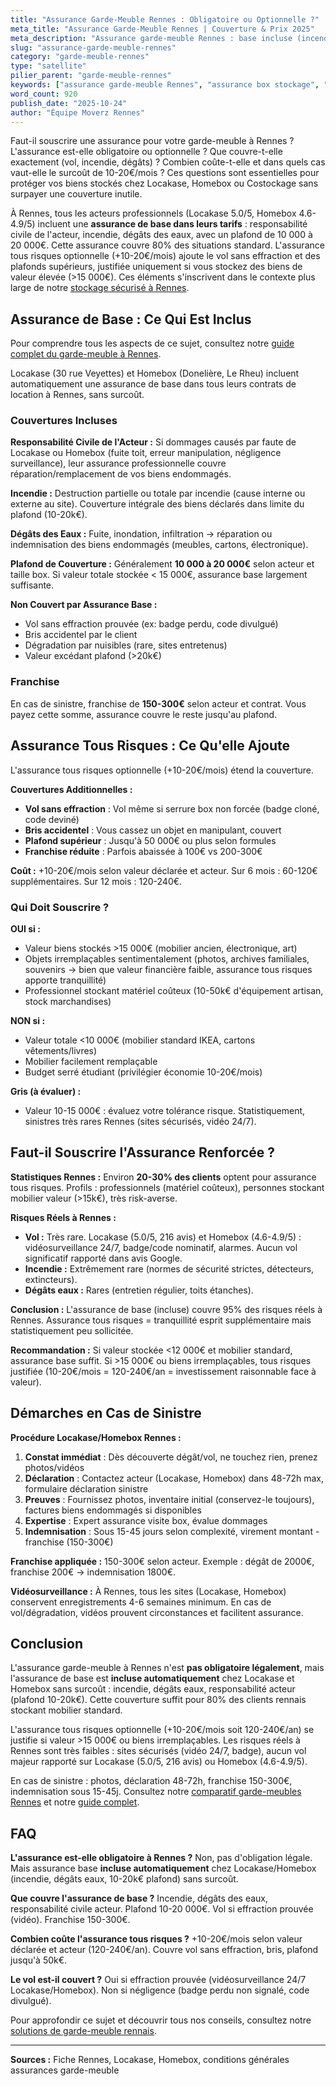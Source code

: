 ```yaml
---
title: "Assurance Garde-Meuble Rennes : Obligatoire ou Optionnelle ?"
meta_title: "Assurance Garde-Meuble Rennes | Couverture & Prix 2025"
meta_description: "Assurance garde-meuble Rennes : base incluse (incendie, dégâts eaux, 10-20k€ plafond), tous risques +10-20€/mois optionnelle. Vol couvert si effraction."
slug: "assurance-garde-meuble-rennes"
category: "garde-meuble-rennes"
type: "satellite"
pilier_parent: "garde-meuble-rennes"
keywords: ["assurance garde-meuble Rennes", "assurance box stockage", "couverture stockage Rennes"]
word_count: 920
publish_date: "2025-10-24"
author: "Équipe Moverz Rennes"
---
```


Faut-il souscrire une assurance pour votre garde-meuble à Rennes ? L'assurance est-elle obligatoire ou optionnelle ? Que couvre-t-elle exactement (vol, incendie, dégâts) ? Combien coûte-t-elle et dans quels cas vaut-elle le surcoût de 10-20€/mois ? Ces questions sont essentielles pour protéger vos biens stockés chez Locakase, Homebox ou Costockage sans surpayer une couverture inutile.

À Rennes, tous les acteurs professionnels (Locakase 5.0/5, Homebox 4.6-4.9/5) incluent une **assurance de base dans leurs tarifs** : responsabilité civile de l'acteur, incendie, dégâts des eaux, avec un plafond de 10 000 à 20 000€. Cette assurance couvre 80% des situations standard. L'assurance tous risques optionnelle (+10-20€/mois) ajoute le vol sans effraction et des plafonds supérieurs, justifiée uniquement si vous stockez des biens de valeur élevée (>15 000€). Ces éléments s'inscrivent dans le contexte plus large de notre [stockage sécurisé à Rennes](/blog/garde-meuble-rennes/garde-meuble-rennes-guide-complet).

## Assurance de Base : Ce Qui Est Inclus

Pour comprendre tous les aspects de ce sujet, consultez notre [guide complet du garde-meuble à Rennes](/blog/garde-meuble-rennes/garde-meuble-rennes-guide-complet).

Locakase (30 rue Veyettes) et Homebox (Donelière, Le Rheu) incluent automatiquement une assurance de base dans tous leurs contrats de location à Rennes, sans surcoût.

### Couvertures Incluses

**Responsabilité Civile de l'Acteur :**
Si dommages causés par faute de Locakase ou Homebox (fuite toit, erreur manipulation, négligence surveillance), leur assurance professionnelle couvre réparation/remplacement de vos biens endommagés.

**Incendie :**
Destruction partielle ou totale par incendie (cause interne ou externe au site). Couverture intégrale des biens déclarés dans limite du plafond (10-20k€).

**Dégâts des Eaux :**
Fuite, inondation, infiltration → réparation ou indemnisation des biens endommagés (meubles, cartons, électronique).

**Plafond de Couverture :**
Généralement **10 000 à 20 000€** selon acteur et taille box. Si valeur totale stockée < 15 000€, assurance base largement suffisante.

**Non Couvert par Assurance Base :**
- Vol sans effraction prouvée (ex: badge perdu, code divulgué)
- Bris accidentel par le client
- Dégradation par nuisibles (rare, sites entretenus)
- Valeur excédant plafond (>20k€)

### Franchise

En cas de sinistre, franchise de **150-300€** selon acteur et contrat. Vous payez cette somme, assurance couvre le reste jusqu'au plafond.

## Assurance Tous Risques : Ce Qu'elle Ajoute

L'assurance tous risques optionnelle (+10-20€/mois) étend la couverture.

**Couvertures Additionnelles :**
- **Vol sans effraction** : Vol même si serrure box non forcée (badge cloné, code deviné)
- **Bris accidentel** : Vous cassez un objet en manipulant, couvert
- **Plafond supérieur** : Jusqu'à 50 000€ ou plus selon formules
- **Franchise réduite** : Parfois abaissée à 100€ vs 200-300€

**Coût :** +10-20€/mois selon valeur déclarée et acteur. Sur 6 mois : 60-120€ supplémentaires. Sur 12 mois : 120-240€.

### Qui Doit Souscrire ?

**OUI si :**
- Valeur biens stockés >15 000€ (mobilier ancien, électronique, art)
- Objets irremplaçables sentimentalement (photos, archives familiales, souvenirs → bien que valeur financière faible, assurance tous risques apporte tranquillité)
- Professionnel stockant matériel coûteux (10-50k€ d'équipement artisan, stock marchandises)

**NON si :**
- Valeur totale <10 000€ (mobilier standard IKEA, cartons vêtements/livres)
- Mobilier facilement remplaçable
- Budget serré étudiant (privilégier économie 10-20€/mois)

**Gris (à évaluer) :**
- Valeur 10-15 000€ : évaluez votre tolérance risque. Statistiquement, sinistres très rares Rennes (sites sécurisés, vidéo 24/7).

## Faut-il Souscrire l'Assurance Renforcée ?

**Statistiques Rennes :**
Environ **20-30% des clients** optent pour assurance tous risques. Profils : professionnels (matériel coûteux), personnes stockant mobilier valeur (>15k€), très risk-averse.

**Risques Réels à Rennes :**
- **Vol :** Très rare. Locakase (5.0/5, 216 avis) et Homebox (4.6-4.9/5) : vidéosurveillance 24/7, badge/code nominatif, alarmes. Aucun vol significatif rapporté dans avis Google.
- **Incendie :** Extrêmement rare (normes de sécurité strictes, détecteurs, extincteurs).
- **Dégâts eaux :** Rares (entretien régulier, toits étanches).

**Conclusion :** L'assurance de base (incluse) couvre 95% des risques réels à Rennes. Assurance tous risques = tranquillité esprit supplémentaire mais statistiquement peu sollicitée.

**Recommandation :** Si valeur stockée <12 000€ et mobilier standard, assurance base suffit. Si >15 000€ ou biens irremplaçables, tous risques justifiée (10-20€/mois = 120-240€/an = investissement raisonnable face à valeur).

## Démarches en Cas de Sinistre

**Procédure Locakase/Homebox Rennes :**

1. **Constat immédiat** : Dès découverte dégât/vol, ne touchez rien, prenez photos/vidéos
2. **Déclaration** : Contactez acteur (Locakase, Homebox) dans 48-72h max, formulaire déclaration sinistre
3. **Preuves** : Fournissez photos, inventaire initial (conservez-le toujours), factures biens endommagés si disponibles
4. **Expertise** : Expert assurance visite box, évalue dommages
5. **Indemnisation** : Sous 15-45 jours selon complexité, virement montant - franchise (150-300€)

**Franchise appliquée :** 150-300€ selon acteur. Exemple : dégât de 2000€, franchise 200€ → indemnisation 1800€.

**Vidéosurveillance :** À Rennes, tous les sites (Locakase, Homebox) conservent enregistrements 4-6 semaines minimum. En cas de vol/dégradation, vidéos prouvent circonstances et facilitent assurance.

## Conclusion

L'assurance garde-meuble à Rennes n'est **pas obligatoire légalement**, mais l'assurance de base est **incluse automatiquement** chez Locakase et Homebox sans surcoût : incendie, dégâts eaux, responsabilité acteur (plafond 10-20k€). Cette couverture suffit pour 80% des clients rennais stockant mobilier standard.

L'assurance tous risques optionnelle (+10-20€/mois soit 120-240€/an) se justifie si valeur >15 000€ ou biens irremplaçables. Les risques réels à Rennes sont très faibles : sites sécurisés (vidéo 24/7, badge), aucun vol majeur rapporté sur Locakase (5.0/5, 216 avis) ou Homebox (4.6-4.9/5).

En cas de sinistre : photos, déclaration 48-72h, franchise 150-300€, indemnisation sous 15-45j. Consultez notre [comparatif garde-meubles Rennes](comparatif-garde-meubles-rennes-locakase-homebox) et notre [guide complet](garde-meuble-rennes).

## FAQ

**L'assurance est-elle obligatoire à Rennes ?**
Non, pas d'obligation légale. Mais assurance base **incluse automatiquement** chez Locakase/Homebox (incendie, dégâts eaux, 10-20k€ plafond) sans surcoût.

**Que couvre l'assurance de base ?**
Incendie, dégâts des eaux, responsabilité civile acteur. Plafond 10-20 000€. Vol si effraction prouvée (vidéo). Franchise 150-300€.

**Combien coûte l'assurance tous risques ?**
+10-20€/mois selon valeur déclarée et acteur (120-240€/an). Couvre vol sans effraction, bris, plafond jusqu'à 50k€.

**Le vol est-il couvert ?**
Oui si effraction prouvée (vidéosurveillance 24/7 Locakase/Homebox). Non si négligence (badge perdu non signalé, code divulgué).

Pour approfondir ce sujet et découvrir tous nos conseils, consultez notre [solutions de garde-meuble rennais](/blog/garde-meuble-rennes/garde-meuble-rennes-guide-complet).

---
**Sources :** Fiche Rennes, Locakase, Homebox, conditions générales assurances garde-meuble


